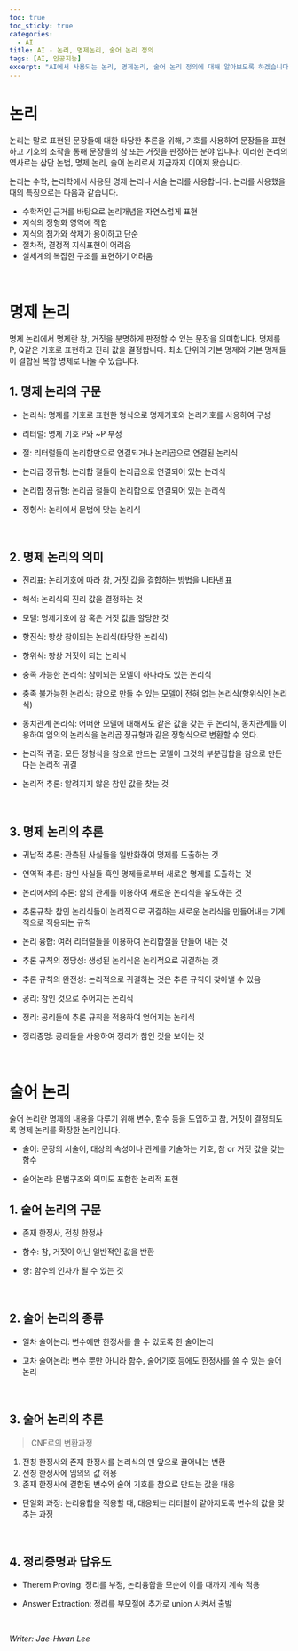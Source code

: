 ```yaml
---
toc: true
toc_sticky: true
categories:
  - AI
title: AI - 논리, 명제논리, 술어 논리 정의
tags: [AI, 인공지능]
excerpt: "AI에서 사용되는 논리, 명제논리, 술어 논리 정의에 대해 알아보도록 하겠습니다."
---
```


# 논리

논리는 말로 표현된 문장들에 대한 타당한 추론을 위해, 기호를 사용하여 문장들을 표현하고 기호의 조작을 통해 문장들의 참 또는 거짓을 판정하는 분야 입니다. 이러한 논리의 역사로는 삼단 논법, 명제 논리, 술어 논리로서 지금까지 이어져 왔습니다.

논리는 수학, 논리학에서 사용된 명제 논리나 서술 논리를 사용합니다. 논리를 사용했을 때의 특징으로는 다음과 같습니다.

-	수학적인 근거를 바탕으로 논리개념을 자연스럽게 표현
-	지식의 정형화 영역에 적합
-	지식의 첨가와 삭제가 용이하고 단순
-	절차적, 결정적 지식표현이 어려움
-	실세계의 복잡한 구조를 표현하기 어려움

<br>

# 명제 논리

명제 논리에서 명제란 참, 거짓을 분명하게 판정할 수 있는 문장을 의미합니다. 명제를 P, Q같은 기호로 표현하고 진리 값을 결정합니다. 최소 단위의 기본 명제와 기본 명제들이 결합된 복합 명제로 나눌 수 있습니다.

##	1. 명제 논리의 구문

-	논리식: 명제를 기호로 표현한 형식으로 명제기호와 논리기호를 사용하여 구성

-	리터럴: 명제 기호 P와 ~P 부정

-	절: 리터럴들이 논리합만으로 연결되거나 논리곱으로 연결된 논리식

-	논리곱 정규형: 논리합 절들이 논리곱으로 연결되어 있는 논리식

-	논리합 정규형: 논리곱 절들이 논리합으로 연결되어 있는 논리식

-	정형식: 논리에서 문법에 맞는 논리식

<br>

##	2. 명제 논리의 의미

-	진리표: 논리기호에 따라 참, 거짓 값을 결합하는 방법을 나타낸 표

-	해석: 논리식의 진리 값을 결정하는 것

-	모델: 명제기호에 참 혹은 거짓 값을 할당한 것

-	항진식: 항상 참이되는 논리식(타당한 논리식)

-	항위식: 항상 거짓이 되는 논리식

-	충족 가능한 논리식: 참이되는 모델이 하나라도 있는 논리식

-	충족 불가능한 논리식: 참으로 만들 수 있는 모델이 전혀 없는 논리식(항위식인 논리식)

-	동치관계 논리식: 어떠한 모델에 대해서도 같은 값을 갖는 두 논리식, 동치관계를 이용하여 임의의 논리식을 논리곱 정규형과 같은 정형식으로 변환할 수 있다.

-	논리적 귀결: 모든 정형식을 참으로 만드는 모델이 그것의 부분집합을 참으로 만든다는 논리적 귀결

-	논리적 추론: 알려지지 않은 참인 값을 찾는 것

<br>

## 3. 명제 논리의 추론

-	귀납적 추론: 관측된 사실들을 일반화하여 명제를 도출하는 것

-	연역적 추론: 참인 사실들 혹인 명제들로부터 새로운 명제를 도출하는 것

-	논리에서의 추론: 함의 관계를 이용하여 새로운 논리식을 유도하는 것

-	추론규칙: 참인 논리식들이 논리적으로 귀결하는 새로운 논리식을 만들어내는 기계적으로 적용되는 규칙

-	논리 융합: 여러 리터럴들을 이용하여 논리합절을 만들어 내는 것

-	추론 규칙의 정당성: 생성된 논리식은 논리적으로 귀결하는 것

-	추론 규칙의 완전성: 논리적으로 귀결하는 것은 추론 규칙이 찾아낼 수 있음

-	공리: 참인 것으로 주어지는 논리식

-	정리: 공리들에 추론 규칙을 적용하여 얻어지는 논리식

-	정리증명: 공리들을 사용하여 정리가 참인 것을 보이는 것

<br>

# 술어 논리

술어 논리란 명제의 내용을 다루기 위해 변수, 함수 등을 도입하고 참, 거짓이 결정되도록 명제 논리를 확장한 논리입니다.

-	술어: 문장의 서술어, 대상의 속성이나 관계를 기술하는 기호, 참 or 거짓 값을 갖는 함수

-	술어논리: 문법구조와 의미도 포함한 논리적 표현

## 1. 술어 논리의 구문

-	존재 한정사, 전칭 한정사

-	함수: 참, 거짓이 아닌 일반적인 값을 반환

-	항: 함수의 인자가 될 수 있는 것

<br>

## 2. 술어 논리의 종류

-	일차 술어논리: 변수에만 한정사를 쓸 수 있도록 한 술어논리

-	고차 술어논리: 변수 뿐만 아니라 함수, 술어기호 등에도 한정사를 쓸 수 있는 술어논리

<br>

## 3. 술어 논리의 추론

> CNF로의 변환과정

1.	전칭 한정사와 존재 한정사를 논리식의 맨 앞으로 끌어내는 변환
2.	전칭 한정사에 임의의 값 허용
3.	존재 한정사에 결합된 변수와 술어 기호를 참으로 만드는 값을 대응

- 단일화 과정: 논리융합을 적용할 때, 대응되는 리터럴이 같아지도록 변수의 값을 맞추는 과정

<br>

## 4. 정리증명과 답유도

-	Therem Proving: 정리를 부정, 논리융합을 모순에 이를 때까지 계속 적용

-	Answer Extraction: 정리를 부모절에 추가로 union 시켜서 출발

<br>

*Writer: Jae-Hwan Lee*
